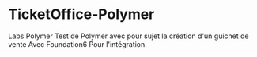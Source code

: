 # TicketOffice-Polymer
Labs Polymer
Test de Polymer avec pour sujet la création d'un guichet de vente
Avec Foundation6 Pour l'intégration.
